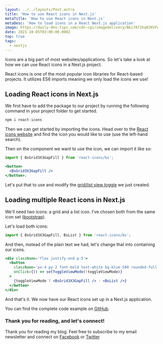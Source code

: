 ```yaml
---
layout: ../../layouts/Post.astro
title: 'How to use React icons in Next.js'
metaTitle: 'How to use React icons in Next.js'
metaDesc: 'How to load icons in a React Next.js application'
image: https://daily-dev-tips.com/cdn-cgi/imagedelivery/Bki7Af2hq0JKVFw1XYYMQg/bb476ec0-ae6d-4e72-4821-a434a395ff00/og
date: 2021-10-05T03:00:00.000Z
top: true
tags:
  - nextjs
---
```


Icons are a big part of most websites/applications. So let's take a look at how we can use React icons in a Next.js project.

React icons is one of the most popular icon libraries for React-based projects.
It utilizes ES6 imports meaning we only load the icons we use!

## Loading React icons in Next.js

We first have to add the package to our project by running the following command in your project folder to get started.

```bash
npm i react-icons
```

Then we can get started by importing the icons.
Head over to the [React icons website](https://react-icons.github.io/react-icons) and find the icon you would like to use (use the left-hand search).

Then on the component we want to use the icon, we can import it like so:

```jsx
import { BsGrid3X3GapFill } from 'react-icons/bs';

<button>
  <BsGrid3X3GapFill />
</button>;
```

Let's put that to use and modify the [grid/list view toggle](https://daily-dev-tips.com/posts/nextjs-toggle-between-grid-and-list-view/) we just created.

## Loading multiple React icons in Next.js

We'll need two icons: a grid and a list icon.
I've chosen both from the same icon set ([bootstrap](https://react-icons.github.io/react-icons/icons?name=bs)).

Let's load both icons:

```js
import { BsGrid3X3GapFill, BsList } from 'react-icons/bs';
```

And then, instead of the plain text we had, let's change that into containing our icons.

```jsx
<div className='flex justify-end p-5'>
  <button
    className='px-4 py-2 font-bold text-white bg-blue-500 rounded-full hover:bg-blue-700'
    onClick={() => setToggleViewMode(!toggleViewMode)}
  >
    {toggleViewMode ? <BsGrid3X3GapFill /> : <BsList />}
  </button>
</div>
```

And that's it. We now have our React icons set up in a Next.js application.

You can find the complete code example on [GitHub](https://github.com/rebelchris/next-tailwind/tree/icons).

### Thank you for reading, and let's connect!

Thank you for reading my blog. Feel free to subscribe to my email newsletter and connect on [Facebook](https://www.facebook.com/DailyDevTipsBlog) or [Twitter](https://twitter.com/DailyDevTips1)
